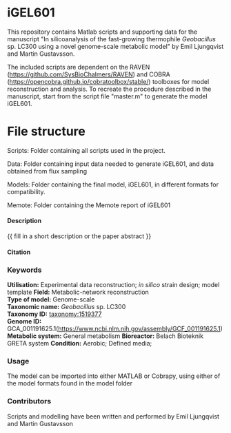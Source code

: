 # iGEL601
This repository contains Matlab scripts and supporting data for the manuscript "In silicoanalysis of the fast-growing thermophile *Geobacillus* sp. LC300 using a novel genome-scale metabolic model" by Emil Ljungqvist and Martin Gustavsson. 

The included scripts are dependent on the RAVEN (https://github.com/SysBioChalmers/RAVEN) and COBRA (https://opencobra.github.io/cobratoolbox/stable/) toolboxes for model reconstruction and analysis. To recreate the procedure described in the manuscript, start from the script file "master.m" to generate the model iGEL601.

# File structure

Scripts: Folder containing all scripts used in the project.

Data: Folder containing input data needed to generate iGEL601, and data obtained from flux sampling

Models: Folder containing the final model, iGEL601, in different formats for compatibility.

Memote: Folder containing the Memote report of iGEL601


#### Description

{{ fill in a short description or the paper abstract }}


#### Citation

### Keywords

**Utilisation:** Experimental data reconstruction; _in silico_ strain design; model template 
**Field:** Metabolic-network reconstruction  
**Type of model:** Genome-scale  
**Taxonomic name:** _Geobacillus_ sp. LC300  
**Taxonomy ID:** [taxonomy:1519377](https://identifiers.org/taxonomy:1519377)  
**Genome ID:** GCA_001191625.1(https://www.ncbi.nlm.nih.gov/assembly/GCF_001191625.1)
**Metabolic system:** General metabolism
**Bioreactor:** Belach Bioteknik GRETA system
**Condition:** Aerobic; Defined media; 

### Usage

The model can be imported into either MATLAB or Cobrapy, using either of the model formats found in the model folder


### Contributors
Scripts and modelling have been written and performed by Emil Ljungqvist and Martin Gustavsson
